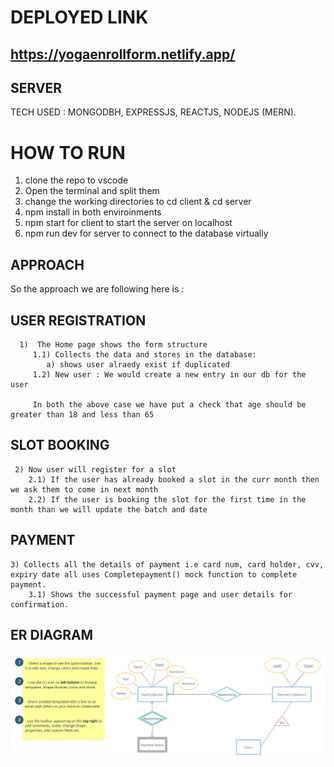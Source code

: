 # DEPLOYED LINK

## https://yogaenrollform.netlify.app/

## SERVER
TECH USED : MONGODBH, EXPRESSJS, REACTJS, NODEJS (MERN).

# HOW TO RUN
  
  1) clone the repo to vscode
  2) Open the terminal and split them
  3) change the working directories to cd client & cd server
  4) npm install in both enviroinments
  5) npm start for client to start the server on localhost
  6) npm run dev for server to connect to the database virtually
  
## APPROACH

   So the approach we are following here is :

   ## USER REGISTRATION
      
      1)  The Home page shows the form structure
         1.1) Collects the data and stores in the database:
            a) shows user alraedy exist if duplicated
         1.2) New user : We would create a new entry in our db for the user

         In both the above case we have put a check that age should be greater than 18 and less than 65
        
  ## SLOT BOOKING

     2) Now user will register for a slot
        2.1) If the user has already booked a slot in the curr month then we ask them to come in next month
        2.2) If the user is booking the slot for the first time in the month than we will update the batch and date

   ## PAYMENT

    3) Collects all the details of payment i.e card num, card holder, cvv, expiry date all uses Completepayment() mock function to complete payment.
        3.1) Shows the successful payment page and user details for confirmation.

## ER DIAGRAM
![ERDiagram](ERDiagram.png)
